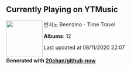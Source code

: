 ## Currently Playing on YTMusic

[<img align="left" width="100" src="https://lh3.googleusercontent.com/KUILJI1T3xCwqy-0bblPFfRop8XraNLN6gZU6pn-rjBc_LNk8qePEavqvBJHeRV30p9vsBpNOpgVgLk">](https://music.youtube.com/channel/UCWi6YRODdoeuEF5J7crTknQ)

빈지노 Beenzino - Time Travel

**Albums**: 12

Last updated at 08/11/2020 22:07

#### Generated with [20chan/github-now](https://github.com/20chan/github-now)


<!--
**20chan/20chan** is a ✨ _special_ ✨ repository because its `README.md` (this file) appears on your GitHub profile.

Here are some ideas to get you started:

- 🔭 I’m currently working on ...
- 🌱 I’m currently learning ...
- 👯 I’m looking to collaborate on ...
- 🤔 I’m looking for help with ...
- 💬 Ask me about ...
- 📫 How to reach me: ...
- 😄 Pronouns: ...
- ⚡ Fun fact: ...
-->

